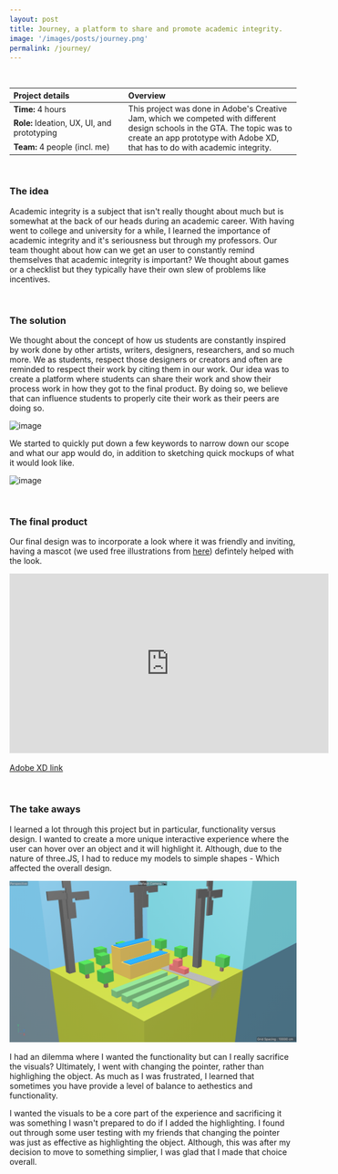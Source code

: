 ```yaml
---
layout: post
title: Journey, a platform to share and promote academic integrity.
image: '/images/posts/journey.png'
permalink: /journey/
---
```


<br>

<table>
<colgroup>
<col width="40%" />
<col width="60%" />
</colgroup>
<thead>
<tr align="left">
<th>Project details</th>
<th>Overview</th>
</tr>
</thead>
<tbody>
<tr>
<td markdown="span"><b>Time:</b> 4 hours</td>
<td rowspan="3">This project was done in Adobe's Creative Jam, which we competed with different design schools in the GTA. The topic was to create an app prototype with Adobe XD, that has to do with academic integrity.</td>
</tr>
<tr>
<td markdown="span"><b>Role:</b> Ideation, UX, UI, and prototyping</td>
</tr>
<tr>
<td markdown="span"><b>Team:</b> 4 people (incl. me)</td>
</tr>
</tbody>
</table>

<br>

### The idea

Academic integrity is a subject that isn't really thought about much but is somewhat at the back of our heads during an academic career. With having went to college and university for a while, I learned the importance of academic integrity and it's seriousness but through my professors. Our team thought about how can we get an user to constantly remind themselves that academic integrity is important? We thought about games or a checklist but they typically have their own slew of problems like incentives.
    
<br>

### The solution

We thought about the concept of how us students are constantly inspired by work done by other artists, writers, designers, researchers, and so much more. We as students, respect those designers or creators and often are reminded to respect their work by citing them in our work. Our idea was to create a platform where students can share their work and show their process work in how they got to the final product. By doing so, we believe that can influence students to properly cite their work as their peers are doing so.

![image](/images/posts/journey1.png)
    
We started to quickly put down a few keywords to narrow down our scope and what our app would do, in addition to sketching quick mockups of what it would look like.

![image](/images/posts/journey2.png)

<br>

### The final product

Our final design was to incorporate a look where it was friendly and inviting, having a mascot (we used free illustrations from <a href="https://icons8.com/ouch/"/>here</a>) defintely helped with the look.

<iframe width="560" height="315" src="https://www.youtube.com/embed/ZM83e7Ct2FY" frameborder="0" allow="accelerometer; autoplay; encrypted-media; gyroscope; picture-in-picture" allowfullscreen></iframe>

<a href="https://xd.adobe.com/view/b066b8b8-67bf-498c-7e91-579ee3357f75-c657/"/>Adobe XD link</a>

<br>

### The take aways

I learned a lot through this project but in particular, functionality versus design. I wanted to create a more unique interactive experience where the user can hover over an object and it will highlight it. Although, due to the nature of three.JS, I had to reduce my models to simple shapes - Which affected the overall design.

![image](/images/posts/ecosimple.png)
    
I had an dilemma where I wanted the functionality but can I really sacrifice the visuals? Ultimately, I went with changing the pointer, rather than highlighing the object. As much as I was frustrated, I learned that sometimes you have provide a level of balance to aethestics and functionality. 

I wanted the visuals to be a core part of the experience and sacrificing it was something I wasn't prepared to do if I added the highlighting. I found out through some user testing with my friends that changing the pointer was just as effective as highlighting the object. Although, this was after my decision to move to something simplier, I was glad that I made that choice overall.

<br>
